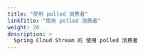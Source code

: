 ```yaml
---
title: "使用 polled 消费者"
linkTitle: "使用 polled 消费者"
weight: 20
description: >
  Spring Cloud Stream 的 使用 polled 消费者
---
```


